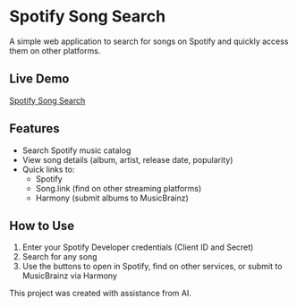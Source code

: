 
# Spotify Song Search

A simple web application to search for songs on Spotify and quickly access them on other platforms.

## Live Demo

[Spotify Song Search](https://yogo9.github.io/Spotify-Song-Search/)

## Features

- Search Spotify music catalog
- View song details (album, artist, release date, popularity)
- Quick links to:
  - Spotify
  - Song.link (find on other streaming platforms)
  - Harmony (submit albums to MusicBrainz)

## How to Use

1. Enter your Spotify Developer credentials (Client ID and Secret)
2. Search for any song
3. Use the buttons to open in Spotify, find on other services, or submit to MusicBrainz via Harmony


This project was created with assistance from AI.
